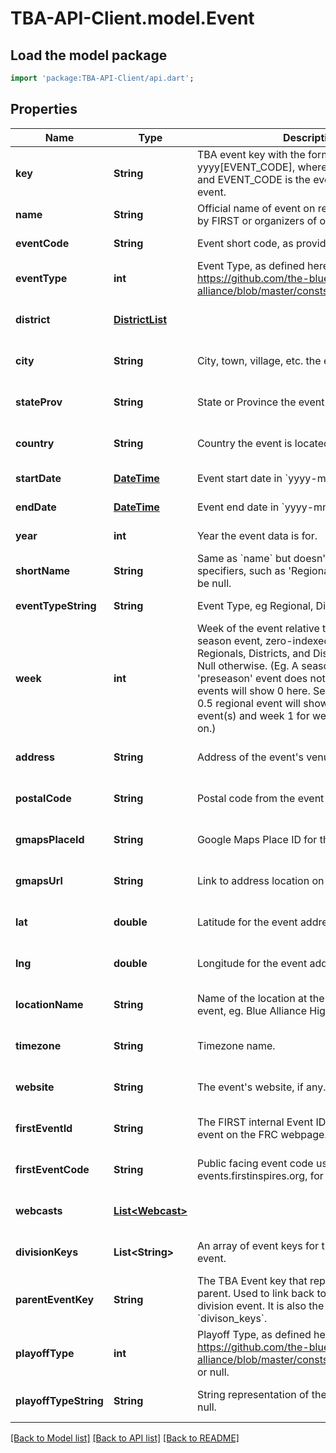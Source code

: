 # TBA-API-Client.model.Event

## Load the model package
```dart
import 'package:TBA-API-Client/api.dart';
```

## Properties
Name | Type | Description | Notes
------------ | ------------- | ------------- | -------------
**key** | **String** | TBA event key with the format yyyy[EVENT_CODE], where yyyy is the year, and EVENT_CODE is the event code of the event. | [default to null]
**name** | **String** | Official name of event on record either provided by FIRST or organizers of offseason event. | [default to null]
**eventCode** | **String** | Event short code, as provided by FIRST. | [default to null]
**eventType** | **int** | Event Type, as defined here: https://github.com/the-blue-alliance/the-blue-alliance/blob/master/consts/event_type.py#L2 | [default to null]
**district** | [**DistrictList**](DistrictList.md) |  | [optional] [default to null]
**city** | **String** | City, town, village, etc. the event is located in. | [optional] [default to null]
**stateProv** | **String** | State or Province the event is located in. | [optional] [default to null]
**country** | **String** | Country the event is located in. | [optional] [default to null]
**startDate** | [**DateTime**](DateTime.md) | Event start date in &#x60;yyyy-mm-dd&#x60; format. | [default to null]
**endDate** | [**DateTime**](DateTime.md) | Event end date in &#x60;yyyy-mm-dd&#x60; format. | [default to null]
**year** | **int** | Year the event data is for. | [default to null]
**shortName** | **String** | Same as &#x60;name&#x60; but doesn&#39;t include event specifiers, such as &#39;Regional&#39; or &#39;District&#39;. May be null. | [optional] [default to null]
**eventTypeString** | **String** | Event Type, eg Regional, District, or Offseason. | [default to null]
**week** | **int** | Week of the event relative to the first official season event, zero-indexed. Only valid for Regionals, Districts, and District Championships. Null otherwise. (Eg. A season with a week 0 &#39;preseason&#39; event does not count, and week 1 events will show 0 here. Seasons with a week 0.5 regional event will show week 0 for those event(s) and week 1 for week 1 events and so on.) | [optional] [default to null]
**address** | **String** | Address of the event&#39;s venue, if available. | [optional] [default to null]
**postalCode** | **String** | Postal code from the event address. | [optional] [default to null]
**gmapsPlaceId** | **String** | Google Maps Place ID for the event address. | [optional] [default to null]
**gmapsUrl** | **String** | Link to address location on Google Maps. | [optional] [default to null]
**lat** | **double** | Latitude for the event address. | [optional] [default to null]
**lng** | **double** | Longitude for the event address. | [optional] [default to null]
**locationName** | **String** | Name of the location at the address for the event, eg. Blue Alliance High School. | [optional] [default to null]
**timezone** | **String** | Timezone name. | [optional] [default to null]
**website** | **String** | The event&#39;s website, if any. | [optional] [default to null]
**firstEventId** | **String** | The FIRST internal Event ID, used to link to the event on the FRC webpage. | [optional] [default to null]
**firstEventCode** | **String** | Public facing event code used by FIRST (on frc-events.firstinspires.org, for example) | [optional] [default to null]
**webcasts** | [**List&lt;Webcast&gt;**](Webcast.md) |  | [optional] [default to []]
**divisionKeys** | **List&lt;String&gt;** | An array of event keys for the divisions at this event. | [optional] [default to []]
**parentEventKey** | **String** | The TBA Event key that represents the event&#39;s parent. Used to link back to the event from a division event. It is also the inverse relation of &#x60;divison_keys&#x60;. | [optional] [default to null]
**playoffType** | **int** | Playoff Type, as defined here: https://github.com/the-blue-alliance/the-blue-alliance/blob/master/consts/playoff_type.py#L4, or null. | [optional] [default to null]
**playoffTypeString** | **String** | String representation of the &#x60;playoff_type&#x60;, or null. | [optional] [default to null]

[[Back to Model list]](../README.md#documentation-for-models) [[Back to API list]](../README.md#documentation-for-api-endpoints) [[Back to README]](../README.md)


